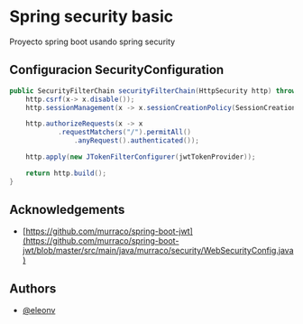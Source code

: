 # Spring security basic
Proyecto spring boot usando spring security

## Configuracion SecurityConfiguration
```java
public SecurityFilterChain securityFilterChain(HttpSecurity http) throws Exception {
    http.csrf(x-> x.disable());
    http.sessionManagement(x -> x.sessionCreationPolicy(SessionCreationPolicy.STATELESS));

    http.authorizeRequests(x -> x
            .requestMatchers("/").permitAll()
                .anyRequest().authenticated());

    http.apply(new JTokenFilterConfigurer(jwtTokenProvider));

    return http.build();
}
```

## Acknowledgements
 - [https://github.com/murraco/spring-boot-jwt](https://github.com/murraco/spring-boot-jwt/blob/master/src/main/java/murraco/security/WebSecurityConfig.java)

## Authors
- [@eleonv](https://github.com/eleonv)

